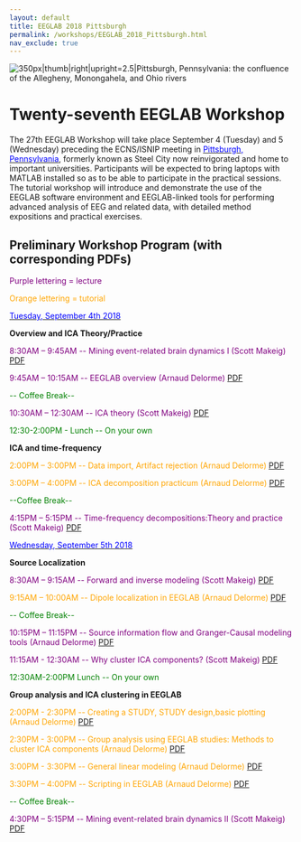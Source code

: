```yaml
---
layout: default
title: EEGLAB 2018 Pittsburgh
permalink: /workshops/EEGLAB_2018_Pittsburgh.html
nav_exclude: true
---
```


![350px\|thumb\|right\|upright=2.5\|Pittsburgh, Pennsylvania: the
confluence of the Allegheny, Monongahela, and Ohio
rivers](/assets/images/Pittsburg.png)

Twenty-seventh EEGLAB Workshop
==============================

The 27th EEGLAB Workshop will take place September 4 (Tuesday) and 5
(Wednesday) preceding the ECNS/ISNIP meeting in
[<span style="color: blue">Pittsburgh,
Pennsylvania</span>](https://en.wikipedia.org/wiki/Pittsburgh), formerly
known as Steel City now reinvigorated and home to important
universities. Participants will be expected to bring laptops with MATLAB
installed so as to be able to participate in the practical sessions. The
tutorial workshop will introduce and demonstrate the use of the EEGLAB
software environment and EEGLAB-linked tools for performing advanced
analysis of EEG and related data, with detailed method expositions and
practical exercises.


Preliminary Workshop Program (with corresponding PDFs)
------------------------------------------------------

<span style="color: purple">Purple lettering = lecture</span>

<span style="color: orange">Orange lettering = tutorial</span>

<u><span style="color: blue">Tuesday, September 4th 2018</span></u>


**Overview and ICA Theory/Practice**


<span style="color: purple">8:30AM – 9:45AM -- Mining event-related brain dynamics I (Scott Makeig)</span> [PDF](https://sccn.ucsd.edu/githubwiki/files/makeig_mining1_pittsburgh2018.pdf)

<span style="color: purple">9:45AM – 10:15AM -- EEGLAB overview (Arnaud Delorme)</span> [PDF](https://sccn.ucsd.edu/githubwiki/files/delorme_eeglab_overview_pittsburgh2018.pdf)

<span style="color: green">-- Coffee Break--</span>

<span style="color: purple">10:30AM – 12:30AM -- ICA theory (Scott Makeig)</span> [PDF](https://sccn.ucsd.edu/githubwiki/files/makeig_ica_pittsburgh2018.pdf)
<!-- -->


<span style="color: green">12:30-2:00PM - Lunch -- On your own</span>

<!-- -->


**ICA and time-frequency**


<span style="color: orange">2:00PM – 3:00PM -- Data import, Artifact rejection (Arnaud Delorme)</span> [PDF](https://sccn.ucsd.edu/githubwiki/files/delorme_eeglab_preprocesssing_pittsburgh2018.pdf)

<span style="color: orange">3:00PM – 4:00PM -- ICA decomposition practicum (Arnaud Delorme)</span> [PDF](https://sccn.ucsd.edu/githubwiki/files/delorme_eeglab_icapracticum_pittsburgh2018.pdf)

<span style="color: green">--Coffee Break--</span>

<span style="color: purple">4:15PM – 5:15PM -- Time-frequency decompositions:Theory and practice (Scott Makeig)</span> [PDF](https://sccn.ucsd.edu/githubwiki/files/makeig_eeglab_timefreq_pittsburgh2018.pdf)

<u><span style="color: blue">Wednesday, September 5th 2018</span></u>


**Source Localization**


<span style="color: purple">8:30AM – 9:15AM -- Forward and inverse modeling (Scott Makeig)</span> [PDF](https://sccn.ucsd.edu/githubwiki/files/makeig_pittsburgh18_forwardinverse.pdf)

<span style="color: orange">9:15AM – 10:00AM -- Dipole localization in EEGLAB (Arnaud Delorme)</span> [PDF](https://sccn.ucsd.edu/githubwiki/files/delorme_eeglab_dipfit2_pittsburgh2018.pdf)
<!-- -->



<span style="color: green">-- Coffee Break--</span>

<!-- -->



<span style="color: purple">10:15PM – 11:15PM -- Source information flow and Granger-Causal modeling tools (Arnaud Delorme)</span> [PDF](https://sccn.ucsd.edu/githubwiki/files/delorme_eeglab_causal_model_pittsburgh2018.pdf)

<span style="color: purple">11:15AM - 12:30AM -- Why cluster ICA components? (Scott Makeig)</span> [PDF](https://sccn.ucsd.edu/githubwiki/files/makeig_pittsburgh18_clustering.pdf)
<!-- -->


<span style="color: green">12:30AM-2:00PM Lunch -- On your own</span>
<!-- -->


**Group analysis and ICA clustering in EEGLAB**


<span style="color: orange">2:00PM - 2:30PM -- Creating a STUDY, STUDY design,basic plotting (Arnaud Delorme)</span> [PDF](https://sccn.ucsd.edu/githubwiki/files/delorme_pittsburgh18_study.pdf)

<span style="color: orange">2:30PM - 3:00PM -- Group analysis using EEGLAB studies: Methods to cluster ICA components (Arnaud Delorme)</span> [PDF](https://sccn.ucsd.edu/githubwiki/files/delorme_pittsburgh18_clustering.pdf)

<span style="color: orange">3:00PM - 3:30PM -- General linear modeling (Arnaud Delorme)</span> [PDF](https://sccn.ucsd.edu/githubwiki/files/delorme_pittsburgh18_glm.pdf)

<span style="color: orange">3:30PM – 4:00PM -- Scripting in EEGLAB (Arnaud Delorme)</span> [PDF](https://sccn.ucsd.edu/githubwiki/files/delorme_pittsburgh18_script.pdf)
<!-- -->



<span style="color: green">-- Coffee Break--</span>

<!-- -->



<span style="color: purple">4:30PM – 5:15PM -- Mining event-related brain dynamics II (Scott Makeig)</span> [PDF](https://sccn.ucsd.edu/githubwiki/files/makeig_pittsburgh18_mining_ii.pdf)
